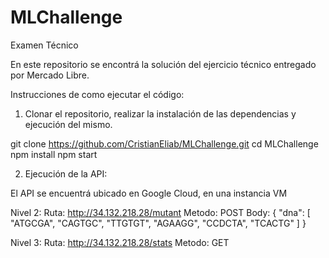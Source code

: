 # MLChallenge
Examen Técnico

En este repositorio se encontrá la solución del ejercicio técnico entregado por Mercado Libre.

Instrucciones de como ejecutar el código:

1.   Clonar el repositorio, realizar la instalación de las dependencias y ejecución del mismo.

git clone https://github.com/CristianEliab/MLChallenge.git
cd MLChallenge
npm install
npm start

2. Ejecución de la API:

El API se encuentrá ubicado en Google Cloud, en una instancia VM

Nivel 2: 
Ruta: http://34.132.218.28/mutant
Metodo: POST
Body: 
{
    "dna": [
        "ATGCGA",
        "CAGTGC",
        "TTGTGT",
        "AGAAGG",
        "CCDCTA",
        "TCACTG"
    ]
}

Nivel 3:
Ruta: http://34.132.218.28/stats
Metodo: GET